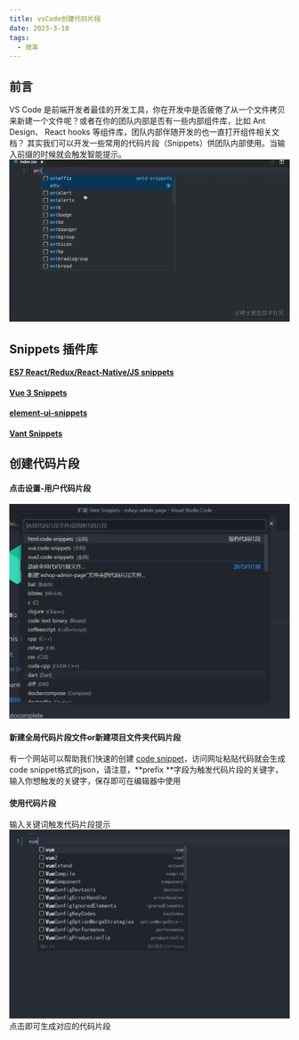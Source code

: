 ```yaml
---
title: vsCode创建代码片段
date: 2023-3-10
tags:
  - 效率
---
```


## 前言

VS Code 是前端开发者最佳的开发工具，你在开发中是否疲倦了从一个文件拷贝来新建一个文件呢？或者在你的团队内部是否有一些内部组件库，比如 Ant Design、 React hooks 等组件库，团队内部伴随开发的也一直打开组件相关文档？
其实我们可以开发一些常用的代码片段（Snippets）供团队内部使用。当输入前缀的时候就会触发智能提示。
![](./images/53d38179ba45463892c9ae32bf80c8ae.webp)

## Snippets 插件库

#### [ES7 React/Redux/React-Native/JS snippets](https://marketplace.visualstudio.com/items?itemName=dsznajder.es7-react-js-snippets)

#### [Vue 3 Snippets](https://marketplace.visualstudio.com/items?itemName=hollowtree.vue-snippets)

#### [element-ui-snippets](https://marketplace.visualstudio.com/items?itemName=SS.element-ui-snippets)

#### [Vant Snippets](https://marketplace.visualstudio.com/items?itemName=fishku.vant-snippets)

## 创建代码片段

#### 点击设置-用户代码片段

![image.png](./images/image01.png)

#### 新建全局代码片段文件or新建项目文件夹代码片段

有一个网站可以帮助我们快速的创建 [code snippet](https://snippet-generator.app/)，访问网址粘贴代码就会生成code snippet格式的json，请注意，**prefix **字段为触发代码片段的关键字，输入你想触发的关键字，保存即可在编辑器中使用

#### 使用代码片段

输入关键词触发代码片段提示
![image.png](./images/image02.png)
点击即可生成对应的代码片段
